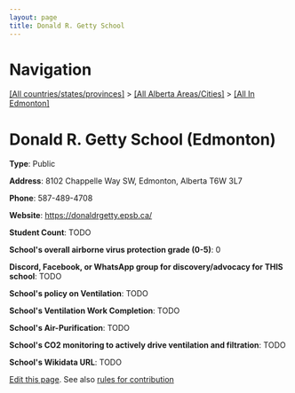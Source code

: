 ```yaml
---
layout: page
title: Donald R. Getty School
---
```

# Navigation

[[All countries/states/provinces]](../../..) > [[All Alberta Areas/Cities]](../..) > [[All In Edmonton]](..)

# Donald R. Getty School (Edmonton)

**Type**: Public

**Address**: 8102 Chappelle Way SW, Edmonton, Alberta T6W 3L7

**Phone**: 587-489-4708

**Website**: <https://donaldrgetty.epsb.ca/>

**Student Count**: TODO

**School's overall airborne virus protection grade (0-5)**: 0

**Discord, Facebook, or WhatsApp group for discovery/advocacy for THIS school**: TODO

**School's policy on Ventilation**: TODO

**School's Ventilation Work Completion**: TODO

**School's Air-Purification**: TODO

**School's CO2 monitoring to actively drive ventilation and filtration**: TODO

**School's Wikidata URL**: TODO


[Edit this page](https://github.com/ventilate-schools/AB/edit/main/./Edmonton/Donald_R._Getty_School.md). See also [rules for contribution](../../../contribution-rules/)